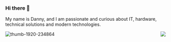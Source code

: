 ### Hi there 👋

My name is Danny, and I am passionate and curious about IT, hardware, technical solutions and modern technologies.

<img align="right" src="https://github-readme-stats.vercel.app/api?username=dnplkv&show_icons=true&icon_color=805AD5&text_color=718096&bg_color=ffffff" />

![thumb-1920-234864](https://user-images.githubusercontent.com/71149420/125164397-af77a880-e19a-11eb-9708-2c9acfa13f97.jpg)


